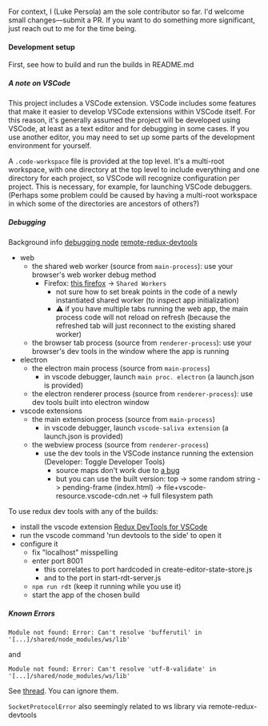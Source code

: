 For context, I (Luke Persola) am the sole contributor so far. I'd welcome small changes—submit a PR. If you want to do something more significant, just reach out to me for the time being.

#### Development setup

First, see how to build and run the builds in README.md

##### A note on VSCode

This project includes a VSCode extension. VSCode includes some features that make it easier to develop VSCode extensions within VSCode itself. For this reason, it's generally assumed the project will be developed using VSCode, at least as a text editor and for debugging in some cases. If you use another editor, you may need to set up some parts of the development environment for yourself.

A `.code-workspace` file is provided at the top level. It's a multi-root workspace, with one directory at the top level to include everything and one directory for each project, so VSCode will recognize configuration per project. This is necessary, for example, for launching VSCode debuggers. (Perhaps some problem could be caused by having a multi-root workspace in which some of the directories are ancestors of others?)

##### Debugging

Background info
[debugging node](https://nodejs.org/en/docs/guides/debugging-getting-started/)
[remote-redux-devtools](https://github.com/zalmoxisus/remote-redux-devtools)

* web
  * the shared web worker (source from `main-process`): use your browser's web worker debug method
    * Firefox: [this firefox](about:debugging#/runtime/this-firefox) -> `Shared Workers`
      * not sure how to set break points in the code of a newly instantiated shared worker (to inspect app initialization)
      * :warning: if you have multiple tabs running the web app, the main process code will not reload on refresh (because the refreshed tab will just reconnect to the existing shared worker)
  * the browser tab process (source from `renderer-process`): use your browser's dev tools in the window where the app is running
* electron
  * the electron main process (source from `main-process`)
    * in vscode debugger, launch `main proc. electron` (a launch.json is provided)
  * the electron renderer process (source from `renderer-process`): use dev tools built into electron window
* vscode extensions
  * the main extension process (source from `main-process`)
    * in vscode debugger, launch `vscode-saliva extension` (a launch.json is provided)
  * the webview process (source from `renderer-process`)
    * use the dev tools in the VSCode instance running the extension (Developer: Toggle Developer Tools)
      * source maps don't work due to [a bug](https://github.com/microsoft/vscode/issues/145184)
      * but you can use the built version: top -> some random string -> pending-frame (index.html) -> file+vscode-resource.vscode-cdn.net -> full filesystem path

To use redux dev tools with any of the builds:
* install the vscode extension [Redux DevTools for VSCode](https://marketplace.visualstudio.com/items?itemName=jingkaizhao.vscode-redux-devtools)
* run the vscode command 'run devtools to the side' to open it
* configure it
  * fix "localhost" misspelling
  * enter port 8001
    * this correlates to port hardcoded in create-editor-state-store.js
    * and to the port in start-rdt-server.js
  * `npm run rdt` (keep it running while you use it)
  * start the app of the chosen build


##### Known Errors

```shell
Module not found: Error: Can't resolve 'bufferutil' in '[...]/shared/node_modules/ws/lib'
```
and
```shell
Module not found: Error: Can't resolve 'utf-8-validate' in '[...]/shared/node_modules/ws/lib'
```

See [thread](https://github.com/websockets/ws/issues/1220). You can ignore them.

`SocketProtocolError`
also seemingly related to ws library via remote-redux-devtools
